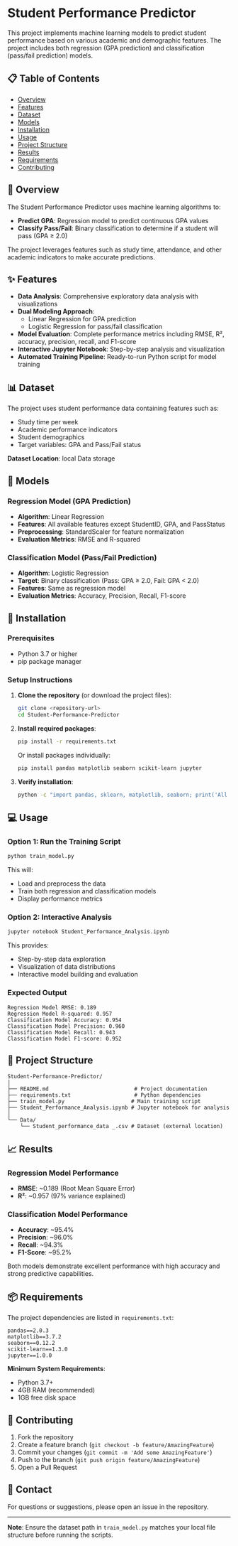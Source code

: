 # Student Performance Predictor

This project implements machine learning models to predict student performance based on various academic and demographic features. The project includes both regression (GPA prediction) and classification (pass/fail prediction) models.

## 📋 Table of Contents

- [Overview](#overview)
- [Features](#features)
- [Dataset](#dataset)
- [Models](#models)
- [Installation](#installation)
- [Usage](#usage)
- [Project Structure](#project-structure)
- [Results](#results)
- [Requirements](#requirements)
- [Contributing](#contributing)

## 🎯 Overview

The Student Performance Predictor uses machine learning algorithms to:
- **Predict GPA**: Regression model to predict continuous GPA values
- **Classify Pass/Fail**: Binary classification to determine if a student will pass (GPA ≥ 2.0)

The project leverages features such as study time, attendance, and other academic indicators to make accurate predictions.

## ✨ Features

- **Data Analysis**: Comprehensive exploratory data analysis with visualizations
- **Dual Modeling Approach**: 
  - Linear Regression for GPA prediction
  - Logistic Regression for pass/fail classification
- **Model Evaluation**: Complete performance metrics including RMSE, R², accuracy, precision, recall, and F1-score
- **Interactive Jupyter Notebook**: Step-by-step analysis and visualization
- **Automated Training Pipeline**: Ready-to-run Python script for model training

## 📊 Dataset

The project uses student performance data containing features such as:
- Study time per week
- Academic performance indicators
- Student demographics
- Target variables: GPA and Pass/Fail status

**Dataset Location**: local Data storage 

## 🤖 Models

### Regression Model (GPA Prediction)
- **Algorithm**: Linear Regression
- **Features**: All available features except StudentID, GPA, and PassStatus
- **Preprocessing**: StandardScaler for feature normalization
- **Evaluation Metrics**: RMSE and R-squared

### Classification Model (Pass/Fail Prediction)
- **Algorithm**: Logistic Regression
- **Target**: Binary classification (Pass: GPA ≥ 2.0, Fail: GPA < 2.0)
- **Features**: Same as regression model
- **Evaluation Metrics**: Accuracy, Precision, Recall, F1-score

## 🚀 Installation

### Prerequisites
- Python 3.7 or higher
- pip package manager

### Setup Instructions

1. **Clone the repository** (or download the project files):
   ```bash
   git clone <repository-url>
   cd Student-Performance-Predictor
   ```

2. **Install required packages**:
   ```bash
   pip install -r requirements.txt
   ```

   Or install packages individually:
   ```bash
   pip install pandas matplotlib seaborn scikit-learn jupyter
   ```

3. **Verify installation**:
   ```bash
   python -c "import pandas, sklearn, matplotlib, seaborn; print('All packages installed successfully!')"
   ```

## 💻 Usage

### Option 1: Run the Training Script
```bash
python train_model.py
```

This will:
- Load and preprocess the data
- Train both regression and classification models
- Display performance metrics

### Option 2: Interactive Analysis
```bash
jupyter notebook Student_Performance_Analysis.ipynb
```

This provides:
- Step-by-step data exploration
- Visualization of data distributions
- Interactive model building and evaluation

### Expected Output
```
Regression Model RMSE: 0.189
Regression Model R-squared: 0.957
Classification Model Accuracy: 0.954
Classification Model Precision: 0.960
Classification Model Recall: 0.943
Classification Model F1-score: 0.952
```

## 📁 Project Structure

```
Student-Performance-Predictor/
│
├── README.md                           # Project documentation
├── requirements.txt                    # Python dependencies
├── train_model.py                     # Main training script
├── Student_Performance_Analysis.ipynb # Jupyter notebook for analysis
│
└── Data/
    └── Student_performance_data _.csv # Dataset (external location)
```

## 📈 Results

### Regression Model Performance
- **RMSE**: ~0.189 (Root Mean Square Error)
- **R²**: ~0.957 (97% variance explained)

### Classification Model Performance
- **Accuracy**: ~95.4%
- **Precision**: ~96.0%
- **Recall**: ~94.3%
- **F1-Score**: ~95.2%

Both models demonstrate excellent performance with high accuracy and strong predictive capabilities.

## 📦 Requirements

The project dependencies are listed in `requirements.txt`:

```
pandas==2.0.3
matplotlib==3.7.2
seaborn==0.12.2
scikit-learn==1.3.0
jupyter==1.0.0
```

**Minimum System Requirements**:
- Python 3.7+
- 4GB RAM (recommended)
- 1GB free disk space

## 🤝 Contributing

1. Fork the repository
2. Create a feature branch (`git checkout -b feature/AmazingFeature`)
3. Commit your changes (`git commit -m 'Add some AmazingFeature'`)
4. Push to the branch (`git push origin feature/AmazingFeature`)
5. Open a Pull Request

## 📧 Contact

For questions or suggestions, please open an issue in the repository.

---

**Note**: Ensure the dataset path in `train_model.py` matches your local file structure before running the scripts.
